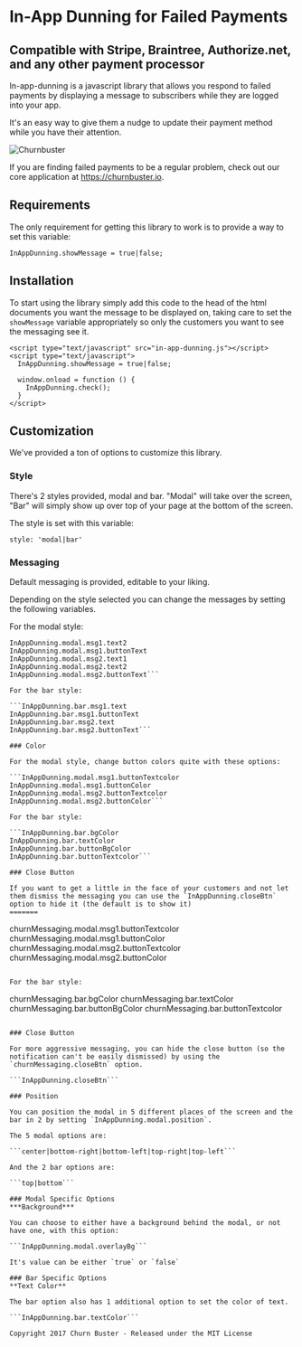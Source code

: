 # In-App Dunning for Failed Payments
## Compatible with Stripe, Braintree, Authorize.net, and any other payment processor

In-app-dunning is a javascript library that allows you respond to failed payments by displaying a message to subscribers while they are logged into your app.

It's an easy way to give them a nudge to update their payment method while you have their attention.

![Churnbuster](https://cloud.githubusercontent.com/assets/472769/26270608/cf301612-3cc1-11e7-979f-45a1cea644ce.png)

If you are finding failed payments to be a regular problem, check out our core application at https://churnbuster.io.


## Requirements

The only requirement for getting this library to work is to provide a way to set this variable:

```InAppDunning.showMessage = true|false;```

## Installation

To start using the library simply add this code to the head of the html documents you want the message to be displayed on, taking care to set the `showMessage` variable appropriately so only the customers you want to see the messaging see it.
```
<script type="text/javascript" src="in-app-dunning.js"></script>
<script type="text/javascript">
  InAppDunning.showMessage = true|false;

  window.onload = function () {
    InAppDunning.check();
  }
</script>
```

## Customization

We've provided a ton of options to customize this library.

### Style

There's 2 styles provided, modal and bar. "Modal" will take over the screen, "Bar" will simply show up over top of your page at the bottom of the screen.

The style is set with this variable:

```style: 'modal|bar'```

### Messaging

Default messaging is provided, editable to your liking.

Depending on the style selected you can change the messages by setting the following variables.

For the modal style:

```InAppDunning.modal.msg1.text1
InAppDunning.modal.msg1.text2
InAppDunning.modal.msg1.buttonText
InAppDunning.modal.msg2.text1
InAppDunning.modal.msg2.text2
InAppDunning.modal.msg2.buttonText```

For the bar style:

```InAppDunning.bar.msg1.text
InAppDunning.bar.msg1.buttonText
InAppDunning.bar.msg2.text
InAppDunning.bar.msg2.buttonText```

### Color

For the modal style, change button colors quite with these options:

```InAppDunning.modal.msg1.buttonTextcolor
InAppDunning.modal.msg1.buttonColor
InAppDunning.modal.msg2.buttonTextcolor
InAppDunning.modal.msg2.buttonColor```

For the bar style:

```InAppDunning.bar.bgColor
InAppDunning.bar.textColor
InAppDunning.bar.buttonBgColor
InAppDunning.bar.buttonTextcolor```

### Close Button

If you want to get a little in the face of your customers and not let them dismiss the messaging you can use the `InAppDunning.closeBtn` option to hide it (the default is to show it)
=======
```
churnMessaging.modal.msg1.buttonTextcolor
churnMessaging.modal.msg1.buttonColor
churnMessaging.modal.msg2.buttonTextcolor
churnMessaging.modal.msg2.buttonColor
```

For the bar style:

```
churnMessaging.bar.bgColor
churnMessaging.bar.textColor
churnMessaging.bar.buttonBgColor
churnMessaging.bar.buttonTextcolor
```

### Close Button

For more aggressive messaging, you can hide the close button (so the notification can't be easily dismissed) by using the `churnMessaging.closeBtn` option.

```InAppDunning.closeBtn```

### Position

You can position the modal in 5 different places of the screen and the bar in 2 by setting `InAppDunning.modal.position`.

The 5 modal options are:

```center|bottom-right|bottom-left|top-right|top-left```

And the 2 bar options are:

```top|bottom```

### Modal Specific Options
***Background***

You can choose to either have a background behind the modal, or not have one, with this option:

```InAppDunning.modal.overlayBg```

It's value can be either `true` or `false`

### Bar Specific Options
**Text Color**

The bar option also has 1 additional option to set the color of text.

```InAppDunning.bar.textColor```

Copyright 2017 Churn Buster - Released under the MIT License
